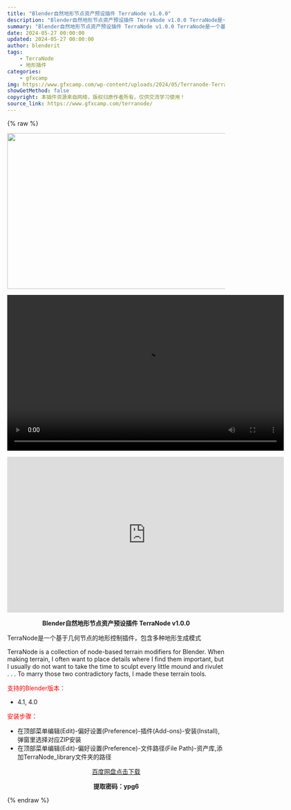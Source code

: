 ```yaml
---
title: "Blender自然地形节点资产预设插件 TerraNode v1.0.0"
description: "Blender自然地形节点资产预设插件 TerraNode v1.0.0 TerraNode是一个基于几何节点的地形控制插件，包含多种地形生成模式 TerraNode is a collection ..."
summary: "Blender自然地形节点资产预设插件 TerraNode v1.0.0 TerraNode是一个基于几何节点的地形控制插件，包含多种地形生成模式 TerraNode is a collection ..."
date: 2024-05-27 00:00:00
updated: 2024-05-27 00:00:00
author: blenderit
tags: 
    - TerraNode
    - 地形插件
categories:
    - gfxcamp
img: https://www.gfxcamp.com/wp-content/uploads/2024/05/Terranode-Terrain-Modifiers.jpg
showGetMethod: false
copyright: 本插件资源来自网络，版权归原作者所有，仅供交流学习使用！
source_link: https://www.gfxcamp.com/terranode/
---
```


{% raw %}
<div><p><img decoding="async" class="aligncenter size-full wp-image-121691" src="https://www.gfxcamp.com/wp-content/uploads/2024/05/Terranode-Terrain-Modifiers.jpg" data-src="https://www.gfxcamp.com/wp-content/uploads/2024/05/Terranode-Terrain-Modifiers.jpg" alt="" width="640" height="360" data-srcset="https://www.gfxcamp.com/wp-content/uploads/2024/05/Terranode-Terrain-Modifiers.jpg 640w, https://www.gfxcamp.com/wp-content/uploads/2024/05/Terranode-Terrain-Modifiers-150x84.jpg 150w" data-sizes="(max-width: 640px) 100vw, 640px"><br>
</p><center><div style="width: 640px;" class="wp-video"><!--[if lt IE 9]><script>document.createElement('video');</script><![endif]-->
<video class="wp-video-shortcode" id="video-121694-1" width="640" height="360" preload="true" controls="controls"><source type="video/mp4" src="http://cloud.video.taobao.com/play/u/null/p/1/e/6/t/1/464843999882.mp4?_=1"></source><a href="http://cloud.video.taobao.com/play/u/null/p/1/e/6/t/1/464843999882.mp4">http://cloud.video.taobao.com/play/u/null/p/1/e/6/t/1/464843999882.mp4</a></video></div></center><p style="text-align: center;"><iframe loading="lazy" src="https://player.youku.com/embed/XNjM5MzY5MTU4OA==" width="640" height="360" frameborder="0" allowfullscreen="allowfullscreen" data-mce-fragment="1"></iframe></p><p style="text-align: center;"><strong>Blender自然地形节点资产预设插件 TerraNode v1.0.0</strong></p><p>TerraNode是一个基于几何节点的地形控制插件，包含多种地形生成模式</p><p>TerraNode is a collection of node-based terrain modifiers for Blender. When making terrain, I often want to place details where I find them important, but I usually do not want to take the time to sculpt every little mound and rivulet . . . To marry those two contradictory facts, I made these terrain tools.</p><p style="text-align: left;"><span style="color: #ff0000;">支持的Blender版本：</span></p><ul>
<li style="text-align: left;">4.1, 4.0</li>
</ul><p style="text-align: left;"><span style="color: #ff0000;">安装步骤：</span></p><ul>
<li>在顶部菜单编辑(Edit)-偏好设置(Preference)-插件(Add-ons)-安装(Install),弹窗里选择对应ZIP安装</li>
<li>在顶部菜单编辑(Edit)-偏好设置(Preference)-文件路径(File Path)-资产库,添加TerraNode_library文件夹的路径</li>
</ul><p style="text-align: center;"><a class="maxbutton-3 maxbutton maxbutton-baidu" target="_blank" rel="noopener" href="https://pan.baidu.com/s/1ouKFnTfqj1fo-AEYywMhTg?pwd=ypg6"><span class="mb-text">百度网盘点击下载</span></a></p><p style="text-align: center;"><strong>提取密码：ypg6</strong></p></div>
<div style="display: none">gfxcamp</div>
{% endraw %}